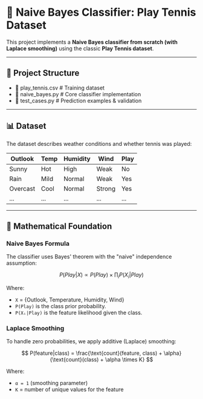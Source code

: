 # 🎾 Naive Bayes Classifier: Play Tennis Dataset

This project implements a **Naive Bayes classifier from scratch (with Laplace smoothing)** using the classic **Play Tennis dataset**.

---

## 📂 Project Structure
- 📄 play_tennis.csv      # Training dataset
- 🐍 naive_bayes.py       # Core classifier implementation
- 🧪 test_cases.py        # Prediction examples & validation


---

## 📊 Dataset

The dataset describes weather conditions and whether tennis was played:

| Outlook   | Temp  | Humidity | Wind   | Play |
|-----------|-------|----------|--------|------|
| Sunny     | Hot   | High     | Weak   | No   |
| Rain      | Mild  | Normal   | Weak   | Yes  |
| Overcast  | Cool  | Normal   | Strong | Yes  |
| ...       | ...   | ...      | ...    | ...  |

---

## 🧮 Mathematical Foundation

### Naive Bayes Formula

The classifier uses Bayes' theorem with the "naive" independence assumption:

$$
P(Play|X) \propto P(Play) \times \prod_{i} P(X_i|Play)
$$

Where:
-   `X` = {Outlook, Temperature, Humidity, Wind}
-   `P(Play)` is the class prior probability.
-   `P(Xᵢ|Play)` is the feature likelihood given the class.
  
### Laplace Smoothing

To handle zero probabilities, we apply additive (Laplace) smoothing:

$$
P(feature|class) = \frac{\text{count}(feature, class) + \alpha}{\text{count}(class) + \alpha \times K}
$$

Where:
-   `α = 1` (smoothing parameter)
-   `K` = number of unique values for the feature

